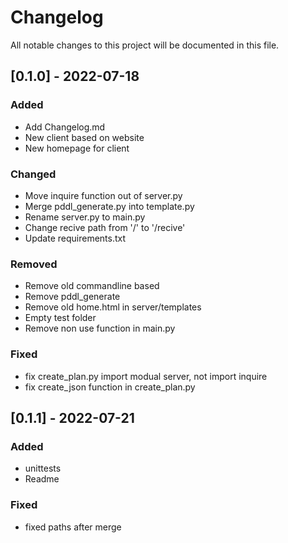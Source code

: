 # Changelog
All notable changes to this project will be documented in this file.


## [0.1.0] - 2022-07-18
### Added
- Add Changelog.md
- New client based on website
- New homepage for client
### Changed
- Move inquire function out of server.py
- Merge pddl_generate.py into template.py
- Rename server.py to main.py
- Change recive path from '/' to '/recive'
- Update requirements.txt
### Removed
- Remove old commandline based
- Remove pddl_generate
- Remove old home.html in server/templates
- Empty test folder
- Remove non use function in main.py
### Fixed
- fix create_plan.py import modual server, not import inquire
- fix create_json function in create_plan.py


## [0.1.1] - 2022-07-21
### Added
- unittests
- Readme
### Fixed
- fixed paths after merge


